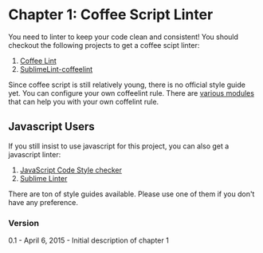 Chapter 1: Coffee Script Linter
===============================

You need to linter to keep your code clean and consistent! You should checkout the following projects to get a coffee scipt linter:

1. [Coffee Lint](http://www.coffeelint.org/#install)
2. [SublimeLint-coffeelint](https://github.com/SublimeLinter/SublimeLinter-coffeelint)

Since coffee script is still relatively young, there is no official style guide yet. You can configure your own coffeelint rule. There are [various modules](https://www.npmjs.com/search?q=coffeelintrule) that can help you with your own coffelint rule.

## Javascript Users

If you still insist to use javascript for this project, you can also get a javascript linter: 

1. [JavaScript Code Style checker](https://github.com/jscs-dev/node-jscs)
2. [Sublime Linter](https://packagecontrol.io/packages/SublimeLinter-jscs)

There are ton of style guides available. Please use one of them if you don't have any preference. 

### Version

0.1 - April 6, 2015 - Initial description of chapter 1